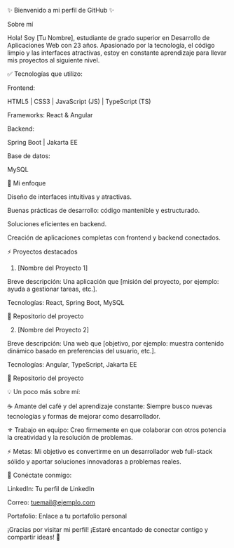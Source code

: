 ✨ Bienvenido a mi perfil de GitHub ✨

Sobre mí

Hola! Soy [Tu Nombre], estudiante de grado superior en Desarrollo de Aplicaciones Web con 23 años. Apasionado por la tecnología, el código limpio y las interfaces atractivas, estoy en constante aprendizaje para llevar mis proyectos al siguiente nivel.

✅ Tecnologías que utilizo:

Frontend:

HTML5 | CSS3 | JavaScript (JS) | TypeScript (TS)

Frameworks: React & Angular

Backend:

Spring Boot | Jakarta EE

Base de datos:

MySQL

🎨 Mi enfoque

Diseño de interfaces intuitivas y atractivas.

Buenas prácticas de desarrollo: código mantenible y estructurado.

Soluciones eficientes en backend.

Creación de aplicaciones completas con frontend y backend conectados.

⚡ Proyectos destacados

1. [Nombre del Proyecto 1]

Breve descripción: Una aplicación que [misión del proyecto, por ejemplo: ayuda a gestionar tareas, etc.].

Tecnologías: React, Spring Boot, MySQL

🔗 Repositorio del proyecto

2. [Nombre del Proyecto 2]

Breve descripción: Una web que [objetivo, por ejemplo: muestra contenido dinámico basado en preferencias del usuario, etc.].

Tecnologías: Angular, TypeScript, Jakarta EE

🔗 Repositorio del proyecto

💡 Un poco más sobre mí:

☕ Amante del café y del aprendizaje constante: Siempre busco nuevas tecnologías y formas de mejorar como desarrollador.

⚜️ Trabajo en equipo: Creo firmemente en que colaborar con otros potencia la creatividad y la resolución de problemas.

⚡ Metas: Mi objetivo es convertirme en un desarrollador web full-stack sólido y aportar soluciones innovadoras a problemas reales.

📢 Conéctate conmigo:

LinkedIn: Tu perfil de LinkedIn

Correo: tuemail@ejemplo.com

Portafolio: Enlace a tu portafolio personal

¡Gracias por visitar mi perfil! ¡Estaré encantado de conectar contigo y compartir ideas! 🌟

